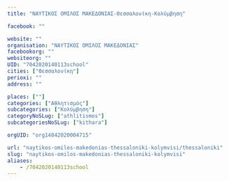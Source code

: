 ```yaml
---
title: "ΝΑΥΤΙΚΟΣ ΟΜΙΛΟΣ ΜΑΚΕΔΟΝΙΑΣ-Θεσσαλονίκη-Κολύμβηση"

facebook: ""

website: ""
organisation: "ΝΑΥΤΙΚΟΣ ΟΜΙΛΟΣ ΜΑΚΕΔΟΝΙΑΣ"
facebookorg: ""
websiteorg: ""
UID: "7042020140113school"
cities: ["Θεσσαλονίκη"]
perioxi: ""
address: ""

places: [""]
categories: ["Αθλητισμός"]
subcategories: ["Κολύμβηση"]
categoryNoSLug: ["athlitismos"]
subcategoriesNoSLug: ["kithara"]

orgUID: "org14042020004715"

url: "naytikos-omilos-makedonias-thessaloniki-kolymvisi/thessaloniki"
slug: "naytikos-omilos-makedonias-thessaloniki-kolymvisi"
aliases:
    - /7042020140113school
---
```





